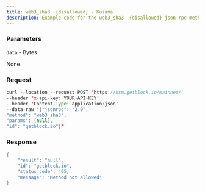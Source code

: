 ```yaml
---
title: web3_sha3  {disallowed} - Kusama
description: Example code for the web3_sha3  {disallowed} json-rpc method. Сomplete guide on how to use web3_sha3  {disallowed} json-rpc in GetBlock.io Web3 documentation.
---
```


### Parameters


`data` - Bytes

None

### Request

``` java
curl --location --request POST 'https://ksm.getblock.io/mainnet/' 
--header 'x-api-key: YOUR-API-KEY' 
--header 'Content-Type: application/json' 
--data-raw '{"jsonrpc": "2.0",
"method": "web3_sha3",
"params": [null],
"id": "getblock.io"}'
```

###  Response

``` java
{
    "result": "null",
    "id": "getblock.io",
    "status_code": 405,
    "message": "Method not allowed"
}
```

